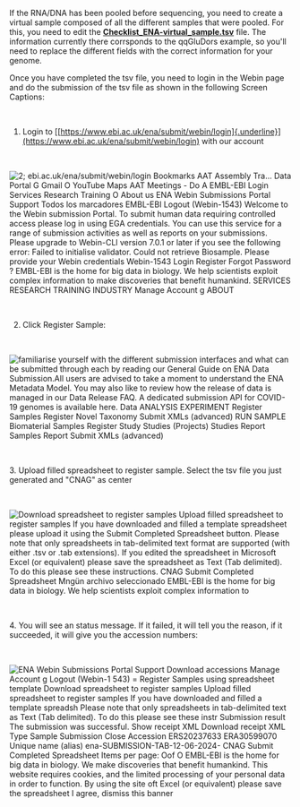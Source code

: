 If the RNA/DNA has been pooled before sequencing, you need to create a
virtual sample composed of all the different samples that were pooled.
For this, you need to edit the [**Checklist_ENA-virtual_sample.tsv**](https://github.com/ERGA-consortium/ERGA-submission/blob/main/virtual_samples/Checklist_ENA-virtual_sample.tsv) file. The
information currently there corrsponds to the qqGluDors example, so
you\'ll need to replace the different fields with the correct
information for your genome.

Once you have completed the tsv file, you need to login in the Webin
page and do the submission of the tsv file as shown in the following
Screen Captions:

 

1.  Login to
    [[https://www.ebi.ac.uk/ena/submit/webin/login]{.underline}](https://www.ebi.ac.uk/ena/submit/webin/login)
    with our account

 

![2; ebi.ac.uk/ena/submit/webin/login Bookmarks AAT Assembly Tra\...
Data Portal G Gmail O YouTube Maps AAT Meetings - Do A EMBL-EBI Login
Services Research Training O About us ENA Webin Submissions Portal
Support Todos los marcadores EMBL-EBI Logout (Webin-1543) Welcome to the
Webin submission Portal. To submit human data requiring controlled
access please log in using EGA credentials. You can use this service for
a range of submission activities as well as reports on your submissions.
Please upgrade to Webin-CLl version 7.0.1 or later if you see the
following error: Failed to initialise validator. Could not retrieve
Biosample. Please provide your Webin credentials Webin-1543 Login
Register Forgot Password ? EMBL-EBI is the home for big data in biology.
We help scientists exploit complex information to make discoveries that
benefit humankind. SERVICES RESEARCH TRAINING INDUSTRY Manage Account g
ABOUT ](./media/image2.png)

 

2.  Click Register Sample:

 

![familiarise yourself with the different submission interfaces and what
can be submitted through each by reading our General Guide on ENA Data
Submission.All users are advised to take a moment to understand the ENA
Metadata Model. You may also like to review how the release of data is
managed in our Data Release FAQ. A dedicated submission API for COVID-19
genomes is available here. Data ANALYSIS EXPERIMENT Register Samples
Register Novel Taxonomy Submit XMLs (advanced) RUN SAMPLE Biomaterial
Samples Register Study Studies (Projects) Studies Report Samples Report
Submit XMLs (advanced) ](./media/image3.png)

 

3\. Upload filled spreadsheet to register sample. Select the tsv file
you just generated and \"CNAG\" as center

 

![Download spreadsheet to register samples Upload filled spreadsheet to
register samples If you have downloaded and filled a template
spreadsheet please upload it using the Submit Completed Spreadsheet
button. Please note that only spreadsheets in tab-delimited text format
are supported (with either .tsv or .tab extensions). If you edited the
spreadsheet in Microsoft Excel (or equivalent) please save the
spreadsheet as Text (Tab delimited). To do this please see these
instructions. CNAG Submit Completed Spreadsheet Mngün archivo
seleccionado EMBL-EBI is the home for big data in biology. We help
scientists exploit complex information to
](./media/image4.png)

 

4\. You will see an status message. If it failed, it will tell you the
reason, if it succeeded, it will give you the accession numbers:

 

![ENA Webin Submissions Portal Support Download accessions Manage
Account g Logout (Webin-1 543) = Register Samples using spreadsheet
template Download spreadsheet to register samples Upload filled
spreadsheet to register samples If you have downloaded and filled a
template spreadsh Please note that only spreadsheets in tab-delimited
text as Text (Tab delimited). To do this please see these instr
Submission result The submission was successful. Show receipt XML
Download receipt XML Type Sample Submission Close Accession ERS20237633
ERA30599070 Unique name (alias) ena-SUBMlSSlON-TAB-12-06-2024- CNAG
Submit Completed Spreadsheet Items per page: Oof O EMBL-EBI is the home
for big data in biology. We make discoveries that benefit humankind.
This website requires cookies, and the limited processing of your
personal data in order to function. By using the site oft Excel (or
equivalent) please save the spreadsheet I agree, dismiss this banner
](./media/image5.png)

 
